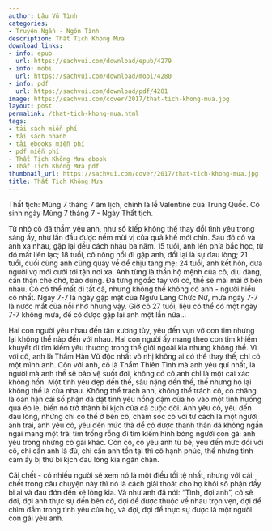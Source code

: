 ```yaml
---
author: Lâu Vũ Tình
categories:
- Truyện Ngắn - Ngôn Tình
description: Thất Tịch Không Mưa
download_links:
- info: epub
  url: https://sachvui.com/download/epub/4279
- info: mobi
  url: https://sachvui.com/download/mobi/4280
- info: pdf
  url: https://sachvui.com/download/pdf/4281
image: https://sachvui.com/cover/2017/that-tich-khong-mua.jpg
layout: post
permalink: /that-tich-khong-mua.html
tags:
- tải sách miễn phí
- tải sách nhanh
- tải ebooks miễn phí
- pdf miễn phí
- Thất Tịch Không Mưa ebook
- Thất Tịch Không Mưa pdf
thumbnail_url: https://sachvui.com/cover/2017/that-tich-khong-mua.jpg
title: Thất Tịch Không Mưa
---
```


 <div class="item-desc text-justify"> <p>Thất tịch: Mùng 7 tháng 7 âm lịch, chính là lễ Valentine của Trung Quốc. Cô sinh ngày Mùng 7 tháng 7 - Ngày Thất tịch.</p><p>Từ nhỏ cô đã thầm yêu anh, như số kiếp không thể thay đổi tình yêu trong sáng ấy, như lần đầu được nếm mùi vị của quả khế mới chín. Sau đó cô và anh xa nhau, gặp lại đều cách nhau ba năm. 15 tuổi, anh lên phía bắc học, từ đó mất liên lạc; 18 tuổi, cô nông nổi đi gặp anh, đổi lại là sự đau lòng; 21 tuổi, cuối cùng anh cũng quay về để chịu tang mẹ; 24 tuổi, anh kết hôn, đưa người vợ mới cưới tới tận nơi xa. Anh từng là thần hộ mệnh của cô, dịu dàng, cẩn thận che chở, bao dung. Đã từng ngoắc tay với cô, thề sẽ mãi mãi ở bên nhau. Cô có thể mất đi tất cả, nhưng không thể không có anh - người hiểu cô nhất. Ngày 7-7 là ngày gặp mặt của Ngưu Lang Chức Nữ, mưa ngày 7-7 là nước mắt của nỗi nhớ nhung vậy. Giờ cô 27 tuổi, liệu có thể có một ngày 7-7 không mưa, để cô được gặp lại anh một lần nữa...</p><p>Hai con người yêu nhau đến tận xương tủy, yêu đến vụn vỡ con tim nhưng lại không thể nào đến với nhau. Hai con người ấy mang theo con tim khiếm khuyết đi tìm kiếm yêu thương trong thế giới ngoài kia nhưng không thể. Vì với cô, anh là Thẩm Hàn Vũ độc nhất vô nhị không ai có thế thay thế, chỉ có một mình anh. Còn với anh, cô là Thẩm Thiên Tình mà anh yêu quí nhất, là người mà anh thề sẽ bảo vệ suốt đời, không có cô anh chỉ là một cái xác không hồn. Một tình yêu đẹp đến thế, sâu nặng đến thế, thế nhưng họ lại không thể là của nhau. Không thể trách anh, không thể trách cô, có chăng là oán hận cái số phận đã đặt tình yêu nồng đậm của họ vào một tình huống quá éo le, biến nó trở thành bi kịch của cả cuộc đời. Anh yêu cô, yêu đến đau lòng, nhưng chỉ có thể ở bên cô, chăm sóc cô với tư cách là một người anh trai, anh yêu cô, yêu đến mức thà để cô được thanh thản đã không ngần ngại mang một trái tim trống rỗng đi tìm kiếm hình bóng người con gái anh yêu trong những cô gái khác. Còn cô, cô yêu anh từ bé, yêu đến mức đối với cô, chỉ cần anh là đủ, chỉ cần anh tồn tại thì cô hạnh phúc, thế nhưng tình cảm ấy bị thứ bi kịch đau lòng kia ngăn chặn.</p><p>Cái chết - có nhiều người sẽ xem nó là một điều tồi tệ nhất, nhưng với cái chết trong câu chuyện này thì nó là cách giải thoát cho họ khỏi số phận đầy bi ai và đau đớn đến xé lòng kia. Và như anh đã nói: “Tình, đợi anh”, cô sẽ đợi, đợi anh thực sự đến bên cô, đợi để được thuộc về nhau trọn vẹn, đợi để chìm đắm trong tình yêu của họ, và đợi, đợi để thực sự được là một người con gái yêu anh.</p> </div>
